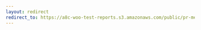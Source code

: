 ```yaml
---
layout: redirect
redirect_to: https://a8c-woo-test-reports.s3.amazonaws.com/public/pr-merge/37545/api/index.html
---
```


